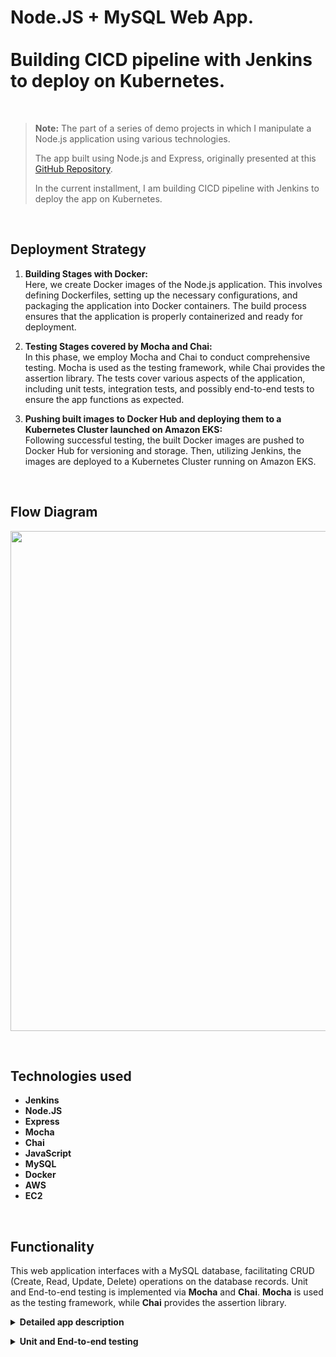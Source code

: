 # Node.JS + MySQL Web App.<br><br>Building CICD pipeline with Jenkins to deploy on Kubernetes.

<br>

> **Note:** The part of a series of demo projects in which I manipulate a Node.js application using various technologies.<br>
>
> The app built using Node.js and Express, originally presented at this [GitHub Repository](https://github.com/otam-mato/nodejs_mysql_web_app_terraform.git).
>
> In the current installment, I am building CICD pipeline with Jenkins to deploy the app on Kubernetes.
<br>

## Deployment Strategy

1. **Building Stages with Docker:** <br> 
   Here, we create Docker images of the Node.js application. This involves defining Dockerfiles, setting up the necessary configurations, and packaging the application into Docker containers. The build process ensures that the application is properly containerized and ready for deployment.

2. **Testing Stages covered by Mocha and Chai:** <br>
   In this phase, we employ Mocha and Chai to conduct comprehensive testing. Mocha is used as the testing framework, while Chai provides the assertion library. The tests cover various aspects of the application, including unit tests, integration tests, and possibly end-to-end tests to ensure the app functions as expected.

3. **Pushing built images to Docker Hub and deploying them to a Kubernetes Cluster launched on Amazon EKS:** <br>
   Following successful testing, the built Docker images are pushed to Docker Hub for versioning and storage. Then, utilizing Jenkins, the images are deployed to a Kubernetes Cluster running on Amazon EKS. 
<br>

## Flow Diagram

<p align="center">
  <img src="https://github.com/otam-mato/nodejs_mysql_web_app_jenkins/assets/113034133/1e6b100e-cc20-4e5b-80f5-8932cf9ca4dd" width="800px"/>
</p>

<br>

## Technologies used
- **Jenkins**
- **Node.JS**
- **Express**
- **Mocha**
- **Chai**
- **JavaScript**
- **MySQL**
- **Docker**
- **AWS**
- **EC2**
  
<br>

## Functionality

This web application interfaces with a MySQL database, facilitating CRUD (Create, Read, Update, Delete) operations on the database records. Unit and End-to-end testing is implemented via **Mocha** and **Chai**. **Mocha** is used as the testing framework, while **Chai** provides the assertion library.

**<details markdown=1><summary markdown="span">Detailed app description</summary>**

## Summary

The app sets up a web server for a supplier management system. It allows viewing, adding, updating, and deleting suppliers. 

#### **Dependencies and Modules**:
   - **express**: The framework that allows us to set up and run a web server.
   - **body-parser**: A tool that lets the server read and understand data sent in requests.
   - **cors**: Ensures the server can communicate with different web addresses or domains.
   - **mustache-express**: A template engine, letting the server display dynamic web pages using the Mustache format.
   - **serve-favicon**: Provides the small icon seen on browser tabs for the website.
   - **Custom Modules**: 
     - `supplier.controller`: Handles the logic for managing suppliers like fetching, adding, or updating their details.
     - `config.js`: Keeps the server's settings for connectind to the MySQL database.

#### **Configuration**:
   - The server starts on a port taken from a setting (like an environment variable) or uses `3000` as a default.

#### **Middleware**:
   - It's equipped to understand data in JSON format or when it's URL-encoded.
   - It can chat with web pages hosted elsewhere, thanks to CORS.
   - Mustache is the chosen format for web pages, with templates stored in a folder named `views`.
   - There's a public storage (`public`) for things like images or stylesheets, accessible by anyone visiting the site.
   - The site's tiny browser tab icon is fetched using `serve-favicon`.

#### **Routes (Webpage Endpoints)**:
   - **Home**: `GET /`: Serves the home page.
   - **Supplier Operations**: 
     - `GET /suppliers/`: Fetches and displays all suppliers.
     - `GET /supplier-add`: Serves a page to add a new supplier.
     - `POST /supplier-add`: Receives data to add a new supplier.
     - `GET /supplier-update/:id`: Serves a page to update details of a supplier using its ID.
     - `POST /supplier-update`: Receives updated data of a supplier.
     - `POST /supplier-remove/:id`: Removes a supplier using its ID.

#### **Starting Up**:
   - The server comes to life, starts listening for visits, and announces its awakening with a log message.

</details>

**<details markdown=1><summary markdown="span">Unit and End-to-end testing</summary>**

Test stages involve the following test cases:

   1. **Unit testing example. Test the NodeJS app:**
   <br><br>
   **Mocha** test script for testing the application running on port 3000. It uses the **Chai** assertion library and the Chai HTTP plugin for making HTTP requests and asserting the response.
   <br><br>
   This test case ensures that when an HTTP GET request is made to 'http://localhost:3000/', the response has a status code of 200 and there are no errors. If any of the assertions fail, the test case will be marked as failed.
   
   ```js
   const chai = require('chai');
   const chaiHttp = require('chai-http');
   
   const expect = chai.expect;
   chai.use(chaiHttp);
   
   describe('App', function() {
     it('should be running on port 3000', function(done) {
       chai
         .request('http://localhost:3000')
         .get('/')
         .end(function(err, res) {
           expect(err).to.be.null;
           expect(res).to.have.status(200);
           done();
       });
     });
   });
   ```
   
   2. **End-to-end test examples. Test MySQL database to send a request from within the NodeJS app**

   Mocha test cases for testing an API that returns id's of entries from a database. The tests as well use Chai assertions and the Chai HTTP plugin for making HTTP requests and asserting the response.
   
   These test cases verify various aspects of the API's response, including the status code, response format, array structure, non-empty response, and the presence and data types of specific properties in the response objects.
   
   - The first test case is named 'should return all entries in the database as JSON'. It sends an HTTP GET request to 'http://localhost:3000/entries' and asserts that the response has a status code of 200 and is in JSON format.
   
   - The second test case is named 'should return the response is an array'. It sends an HTTP GET request to 'http://localhost:3000/entries' and asserts that the response body is an array.
   
   - The third test case is named 'ensure the response array is not empty'. It sends an HTTP GET request to 'http://localhost:3000/entries' and asserts that the response array has a length greater than 0.
   
   - The fourth test case is named 'returned object contains the necessary properties: "id" (and it is the number)'. It sends an HTTP GET request to 'http://localhost:3000/entries', assumes the response contains an array of objects, and asserts that the first object in the array has the propertiy 'id'. It further asserts that the 'id' property is a number.
   
   To test the MySQL database connection from within the NodeJS app we add one more endpoint `/entries' in index.js file:
   
   <img width="700" alt="Screenshot 2023-07-05 at 20 33 36" src="https://github.com/otammato/Jenkins_pipeliline_build_deploy_nodejs_kubernetes/assets/104728608/4455d9b7-283b-49a6-a73d-5044ead6cff2">
   
   The call to this endpoint just returns the array of suppliers 'id'
   
   <img width="700" alt="Screenshot 2023-07-05 at 20 48 45" src="https://github.com/otammato/Jenkins_pipeliline_build_deploy_nodejs_kubernetes/assets/104728608/a1d0bf74-ce03-4a6a-aaf1-7afa3428a432">
   
   ```js
   const chai = require('chai');
   const chaiHttp = require('chai-http');
   
   const expect = chai.expect;
   chai.use(chaiHttp);
   
   describe('App', function() {
     it('should return all entries in the database as JSON', function(done) {
       chai
         .request('http://localhost:3000')
         .get('/entries')
         .end(function(err, res) {
           expect(err).to.be.null;
           expect(res).to.have.status(200);
           expect(res).to.be.json;
           done();
         });
      });
   
     it('should return the response is an array', function(done) {
       chai
         .request('http://localhost:3000')
         .get('/entries')
         .end(function(err, res) {
           expect(res.body).to.be.an('array'); // Ensure the response is an array
           done();
         });
      });
   
      it('ensure the response array is not empty', function(done) {
       chai
         .request('http://localhost:3000')
         .get('/entries')
         .end(function(err, res) {
           expect(res.body.length).to.be.greaterThan(0); // Ensure the response array is not empty
           done();
         });
      });
   
      it('returned object contains the necessary properties: "id" (and it is the number)', function(done) {
       chai
         .request('http://localhost:3000')
         .get('/entries')
         .end(function(err, res) {
           const supplier = res.body[0]; // Assuming the response contains an array of supplier objects
           expect(supplier).to.have.property('id');
           expect(supplier.id).to.be.a('number');
           done();
         });
      });
   });
   ```
   
   <br>
   <br>

</details>
